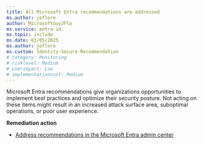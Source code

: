```yaml
---
title: All Microsoft Entra recommendations are addressed
ms.author: joflore
author: MicrosoftGuyJFlo
ms.service: entra-id
ms.topic: include
ms.date: 03/05/2025
ms.author: joflore
ms.custom: Identity-Secure-Recommendation
# category: Monitoring
# risklevel: Medium
# userimpact: Low
# implementationcost: Medium
---
```

Microsoft Entra recommendations give organizations opportunities to implement best practices and optimize their security posture. Not acting on these items might result in an increased attack surface area, suboptimal operations, or poor user experience.

**Remediation action**

- [Address recommendations in the Microsoft Entra admin center](/entra/identity/monitoring-health/overview-recommendations#how-does-it-work)
